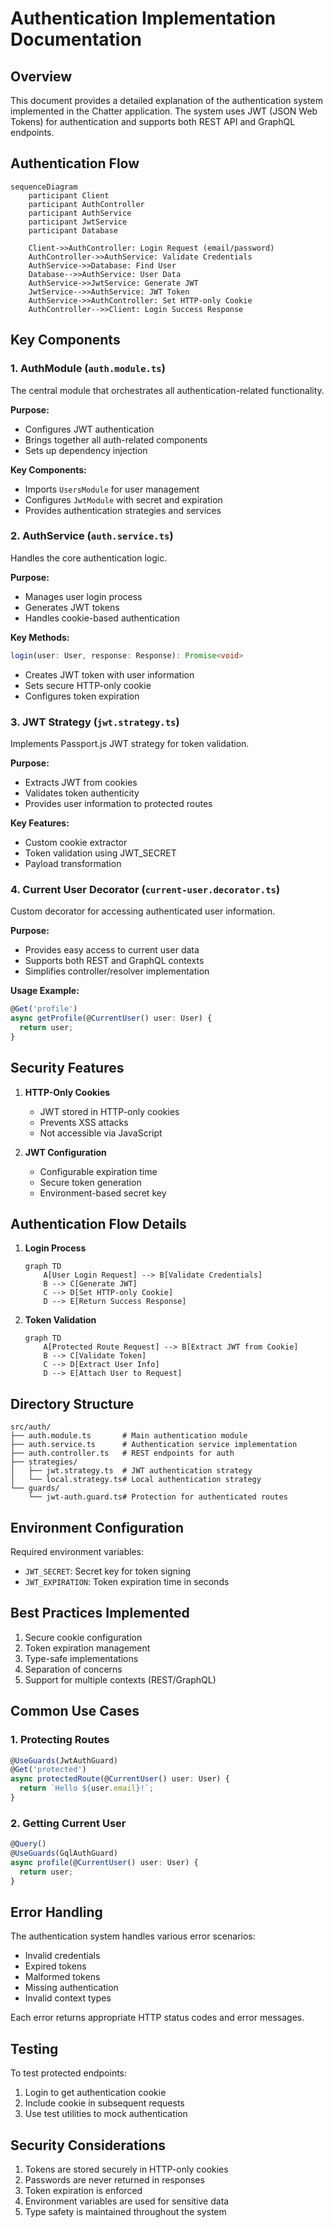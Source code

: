# Authentication Implementation Documentation

## Overview

This document provides a detailed explanation of the authentication system implemented in the Chatter application. The system uses JWT (JSON Web Tokens) for authentication and supports both REST API and GraphQL endpoints.

## Authentication Flow

```mermaid
sequenceDiagram
    participant Client
    participant AuthController
    participant AuthService
    participant JwtService
    participant Database

    Client->>AuthController: Login Request (email/password)
    AuthController->>AuthService: Validate Credentials
    AuthService->>Database: Find User
    Database-->>AuthService: User Data
    AuthService->>JwtService: Generate JWT
    JwtService-->>AuthService: JWT Token
    AuthService->>AuthController: Set HTTP-only Cookie
    AuthController-->>Client: Login Success Response
```

## Key Components

### 1. AuthModule (`auth.module.ts`)

The central module that orchestrates all authentication-related functionality.

**Purpose:**

- Configures JWT authentication
- Brings together all auth-related components
- Sets up dependency injection

**Key Components:**

- Imports `UsersModule` for user management
- Configures `JwtModule` with secret and expiration
- Provides authentication strategies and services

### 2. AuthService (`auth.service.ts`)

Handles the core authentication logic.

**Purpose:**

- Manages user login process
- Generates JWT tokens
- Handles cookie-based authentication

**Key Methods:**

```typescript
login(user: User, response: Response): Promise<void>
```

- Creates JWT token with user information
- Sets secure HTTP-only cookie
- Configures token expiration

### 3. JWT Strategy (`jwt.strategy.ts`)

Implements Passport.js JWT strategy for token validation.

**Purpose:**

- Extracts JWT from cookies
- Validates token authenticity
- Provides user information to protected routes

**Key Features:**

- Custom cookie extractor
- Token validation using JWT_SECRET
- Payload transformation

### 4. Current User Decorator (`current-user.decorator.ts`)

Custom decorator for accessing authenticated user information.

**Purpose:**

- Provides easy access to current user data
- Supports both REST and GraphQL contexts
- Simplifies controller/resolver implementation

**Usage Example:**

```typescript
@Get('profile')
async getProfile(@CurrentUser() user: User) {
  return user;
}
```

## Security Features

1. **HTTP-Only Cookies**
   - JWT stored in HTTP-only cookies
   - Prevents XSS attacks
   - Not accessible via JavaScript

2. **JWT Configuration**
   - Configurable expiration time
   - Secure token generation
   - Environment-based secret key

## Authentication Flow Details

1. **Login Process**

   ```mermaid
   graph TD
       A[User Login Request] --> B[Validate Credentials]
       B --> C[Generate JWT]
       C --> D[Set HTTP-only Cookie]
       D --> E[Return Success Response]
   ```

2. **Token Validation**
   ```mermaid
   graph TD
       A[Protected Route Request] --> B[Extract JWT from Cookie]
       B --> C[Validate Token]
       C --> D[Extract User Info]
       D --> E[Attach User to Request]
   ```

## Directory Structure

```
src/auth/
├── auth.module.ts       # Main authentication module
├── auth.service.ts      # Authentication service implementation
├── auth.controller.ts   # REST endpoints for auth
├── strategies/
│   ├── jwt.strategy.ts  # JWT authentication strategy
│   └── local.strategy.ts# Local authentication strategy
└── guards/
    └── jwt-auth.guard.ts# Protection for authenticated routes
```

## Environment Configuration

Required environment variables:

- `JWT_SECRET`: Secret key for token signing
- `JWT_EXPIRATION`: Token expiration time in seconds

## Best Practices Implemented

1. Secure cookie configuration
2. Token expiration management
3. Type-safe implementations
4. Separation of concerns
5. Support for multiple contexts (REST/GraphQL)

## Common Use Cases

### 1. Protecting Routes

```typescript
@UseGuards(JwtAuthGuard)
@Get('protected')
async protectedRoute(@CurrentUser() user: User) {
  return `Hello ${user.email}!`;
}
```

### 2. Getting Current User

```typescript
@Query()
@UseGuards(GqlAuthGuard)
async profile(@CurrentUser() user: User) {
  return user;
}
```

## Error Handling

The authentication system handles various error scenarios:

- Invalid credentials
- Expired tokens
- Malformed tokens
- Missing authentication
- Invalid context types

Each error returns appropriate HTTP status codes and error messages.

## Testing

To test protected endpoints:

1. Login to get authentication cookie
2. Include cookie in subsequent requests
3. Use test utilities to mock authentication

## Security Considerations

1. Tokens are stored securely in HTTP-only cookies
2. Passwords are never returned in responses
3. Token expiration is enforced
4. Environment variables are used for sensitive data
5. Type safety is maintained throughout the system
